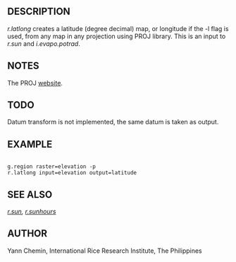 
## DESCRIPTION

*r.latlong* creates a latitude (degree decimal) map, or longitude
if the -l flag is used, from any map in any projection using PROJ library.
This is an input to *r.sun* and *i.evapo.potrad*.

## NOTES

The PROJ [website](https://proj.org).

## TODO

Datum transform is not implemented, the same datum is taken as output.

## EXAMPLE

```

g.region raster=elevation -p
r.latlong input=elevation output=latitude

```

## SEE ALSO

*[r.sun](r.sun.html),
[r.sunhours](r.sunhours.html)*

## AUTHOR

Yann Chemin, International Rice Research Institute, The Philippines
